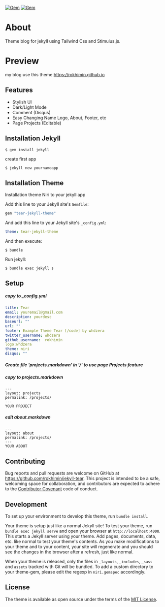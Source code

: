 
[![Gem](https://img.shields.io/gem/v/tear-jekyll-theme.svg)](https://rubygems.org/gems/tear-jekyll-theme)
[![Gem](https://img.shields.io/gem/dt/tear-jekyll-theme.svg)](https://rubygems.org/gems/tear-jekyll-theme)

# About
Theme blog for jekyll using Tailwind Css and Stimulus.js.

# Preview
my blog use this theme
https://rokhimin.github.io

## Features
- Stylish UI
- Dark/Light Mode
- Comment (Disqus)
- Easy Changing Name Logo, About, Footer, etc
- Page Projects (Editable)

## Installation Jekyll

    $ gem install jekyll


create first app

    $ jekyll new yournameapp


## Installation Theme 

Installation theme Niri to your jekyll app

Add this line to your Jekyll site's `Gemfile`:

```ruby
gem "tear-jekyll-theme"
```

And add this line to your Jekyll site's `_config.yml`:

```yaml
theme: tear-jekyll-theme
```

And then execute:

    $ bundle


Run jekyll:

    $ bundle exec jekyll s

## Setup

##### copy to _config.yml

```yaml
title: Tear
email: youremail@gmail.com
description: yourdesc
baseurl: "" 
url: "" 
footer: Example Theme Tear [/code] by whdzera
twitter_username: whdzera
github_username:  rokhimin
logo:whdzera
theme: niri
disqus: ""
```

##### Create file 'projects.markdown' in '/' to use page Projects feature

##### copy to projects.markdown

```
---
layout: projects
permalink: /projects/
---
YOUR PROJECT
```

##### edit about.markdown

```
---
layout: about
permalink: /projects/
---
YOUR ABOUT
```

## Contributing

Bug reports and pull requests are welcome on GitHub at https://github.com/rokhimin/jekyll-tear. This project is intended to be a safe, welcoming space for collaboration, and contributors are expected to adhere to the [Contributor Covenant](https://www.contributor-covenant.org/) code of conduct.

## Development

To set up your environment to develop this theme, run `bundle install`.

Your theme is setup just like a normal Jekyll site! To test your theme, run `bundle exec jekyll serve` and open your browser at `http://localhost:4000`. This starts a Jekyll server using your theme. Add pages, documents, data, etc. like normal to test your theme's contents. As you make modifications to your theme and to your content, your site will regenerate and you should see the changes in the browser after a refresh, just like normal.

When your theme is released, only the files in `_layouts`, `_includes`, `_sass` and `assets` tracked with Git will be bundled.
To add a custom directory to your theme-gem, please edit the regexp in `niri.gemspec` accordingly.

## License

The theme is available as open source under the terms of the [MIT License](https://opensource.org/licenses/MIT).
